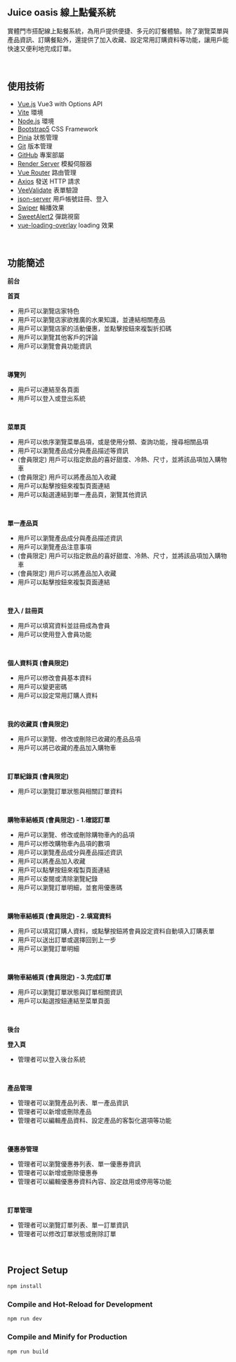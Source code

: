 ## Juice oasis 線上點餐系統

實體門市搭配線上點餐系統，為用戶提供便捷、多元的訂餐體驗。除了瀏覽菜單與產品資訊、訂購餐點外，還提供了加入收藏、設定常用訂購資料等功能，讓用戶能快速又便利地完成訂單。

<br>

## 使用技術
- [Vue.js](https://vuejs.org/) Vue3 with Options API
- [Vite](https://vitejs.dev/) 環境
- [Node.js](https://nodejs.org/en) 環境
- [Bootstrap5](https://getbootstrap.com/) CSS Framework 
- [Pinia](https://pinia.vuejs.org/) 狀態管理
- [Git](https://git-scm.com/) 版本管理
- [GitHub](https://github.com/) 專案部屬 
- [Render Server](https://render.com/) 模擬伺服器 
- [Vue Router](https://router.vuejs.org/) 路由管理 
- [Axios](https://github.com/axios/axios) 發送 HTTP 請求 
- [VeeValidate](https://vee-validate.logaretm.com/v4/) 表單驗證
- [json-server](https://www.npmjs.com/package/json-server) 用戶帳號註冊、登入  
- [Swiper](https://swiperjs.com/) 輪播效果  
- [SweetAlert2](https://sweetalert2.github.io/) 彈跳視窗 
- [vue-loading-overlay](https://www.npmjs.com/package/vue-loading-overlay) loading 效果

<br>

## 功能簡述

**前台**

**首頁**
- 用戶可以瀏覽店家特色
- 用戶可以瀏覽店家欲推廣的水果知識，並連結相關產品
- 用戶可以瀏覽店家的活動優惠，並點擊按鈕來複製折扣碼
- 用戶可以瀏覽其他客戶的評論
- 用戶可以瀏覽會員功能資訊

<br>

**導覽列**

- 用戶可以連結至各頁面
- 用戶可以登入或登出系統

<br>

**菜單頁**

- 用戶可以依序瀏覽菜單品項，或是使用分類、查詢功能，搜尋相關品項
- 用戶可以瀏覽產品成分與產品描述等資訊
- (會員限定) 用戶可以指定飲品的喜好甜度、冷熱、尺寸，並將該品項加入購物車
- (會員限定) 用戶可以將產品加入收藏
- 用戶可以點擊按鈕來複製頁面連結
- 用戶可以點選連結到單一產品頁，瀏覽其他資訊

<br>

**單一產品頁**

- 用戶可以瀏覽產品成分與產品描述資訊
- 用戶可以瀏覽產品注意事項
- (會員限定) 用戶可以指定飲品的喜好甜度、冷熱、尺寸，並將該品項加入購物車
- (會員限定) 用戶可以將產品加入收藏
- 用戶可以點擊按鈕來複製頁面連結

<br>

**登入 / 註冊頁**

- 用戶可以填寫資料並註冊成為會員
- 用戶可以使用登入會員功能

<br>

**個人資料頁 (會員限定)**

- 用戶可以修改會員基本資料
- 用戶可以變更密碼
- 用戶可以設定常用訂購人資料

<br>

**我的收藏頁 (會員限定)**

- 用戶可以瀏覽、修改或刪除已收藏的產品品項
- 用戶可以將已收藏的產品加入購物車

<br>

**訂單紀錄頁 (會員限定)**

- 用戶可以瀏覽訂單狀態與相關訂單資料

<br>

**購物車結帳頁 (會員限定) - 1.確認訂單**

- 用戶可以瀏覽、修改或刪除購物車內的品項
- 用戶可以修改購物車內品項的數項
- 用戶可以瀏覽產品成分與產品描述資訊
- 用戶可以將產品加入收藏
- 用戶可以點擊按鈕來複製頁面連結
- 用戶可以查閱或清除瀏覽紀錄
- 用戶可以瀏覽訂單明細，並套用優惠碼

<br>

**購物車結帳頁 (會員限定) - 2.填寫資料**

- 用戶可以填寫訂購人資料，或點擊按鈕將會員設定資料自動填入訂購表單
- 用戶可以送出訂單或選擇回到上一步
- 用戶可以瀏覽訂單明細

<br>

**購物車結帳頁 (會員限定) - 3.完成訂單**

- 用戶可以瀏覽訂單狀態與訂單相關資訊
- 用戶可以點選按鈕連結至菜單頁面

<br>

**後台**

**登入頁**

- 管理者可以登入後台系統

<br>

**產品管理**

- 管理者可以瀏覽產品列表、單一產品資訊
- 管理者可以新增或刪除產品
- 管理者可以編輯產品資料、設定產品的客製化選項等功能

<br>

**優惠券管理**

- 管理者可以瀏覽優惠券列表、單一優惠券資訊
- 管理者可以新增或刪除優惠券
- 管理者可以編輯優惠券資料內容、設定啟用或停用等功能

<br>

**訂單管理**

- 管理者可以瀏覽訂單列表、單一訂單資訊
- 管理者可以修改訂單狀態或刪除訂單

<br>

## Project Setup

```sh
npm install
```

### Compile and Hot-Reload for Development

```sh
npm run dev
```

### Compile and Minify for Production

```sh
npm run build
```
<br>
